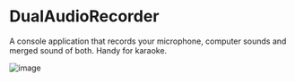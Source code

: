 # DualAudioRecorder
A console application that records your microphone, computer sounds and merged sound of both. Handy for karaoke.

![image](https://user-images.githubusercontent.com/50811306/222553811-badcbc2a-663c-4347-942b-1c474796c929.png)
